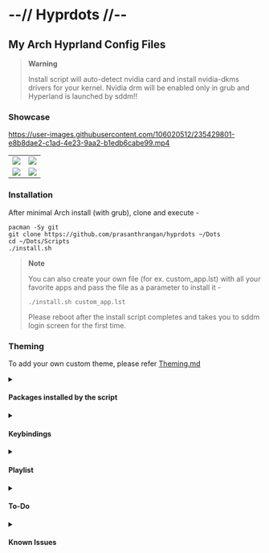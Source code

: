 # --// Hyprdots //--

## My Arch Hyprland Config Files

> **Warning**
>
> Install script will auto-detect nvidia card and install nvidia-dkms drivers for your kernel.
> Nvidia drm will be enabled only in grub and Hyperland is launched by sddm!!


### Showcase
https://user-images.githubusercontent.com/106020512/235429801-e8b8dae2-c1ad-4e23-9aa2-b1edb6cabe99.mp4

|     |     |
| --- | --- |
![](https://raw.githubusercontent.com/prasanthrangan/hyprdots/main/Source/screenshot_1.png) | ![](https://raw.githubusercontent.com/prasanthrangan/hyprdots/main/Source/screenshot_2.png)
![](https://raw.githubusercontent.com/prasanthrangan/hyprdots/main/Source/screenshot_3.png) | ![](https://raw.githubusercontent.com/prasanthrangan/hyprdots/main/Source/screenshot_4.png) 


### Installation
After minimal Arch install (with grub), clone and execute -
```shell
pacman -Sy git
git clone https://github.com/prasanthrangan/hyprdots ~/Dots
cd ~/Dots/Scripts
./install.sh
```

> **Note**
>
> You can also create your own file (for ex. custom_app.lst) with all your favorite apps and pass the file as a parameter to install it -
>```shell
>./install.sh custom_app.lst
>```
> Please reboot after the install script completes and takes you to sddm login screen for the first time.


### Theming
To add your own custom theme, please refer [Theming.md](https://github.com/prasanthrangan/hyprdots/blob/main/Theming.md)


<details>
<summary><h4>Packages installed by the script</h4></summary>

<h5>nvidia</h5>

+ linux-headers -- for main kernel (script will auto detect from /usr/lib/modules/)
+ linux-zen-headers -- for zen kernel (script will auto detect from /usr/lib/modules/)
+ linux-lts-headers -- for lts kernel (script will auto detect from /usr/lib/modules/)
+ nvidia-dkms -- nvidia drivers (script will auto detect from lspci -k | grep -A 2 -E "(VGA|3D)")
+ nvidia-utils -- nvidia drivers (script will auto detect from lspci -k | grep -A 2 -E "(VGA|3D)")

<h5>tools</h5>

+ pipewire -- audio and video server
+ pipewire-alsa -- for audio
+ pipewire-audio -- for audio
+ pipewire-jack -- for audio
+ pipewire-pulse -- for audio
+ gst-plugin-pipewire -- for audio
+ wireplumber -- audio and video server
+ networkmanager -- network manager
+ network-manager-applet -- nm tray
+ bluez -- for bluetooth
+ bluez-utils -- for bluetooth
+ blueman -- bt tray

<h5>login</h5>

+ sddm-git -- display manager for login
+ qt5-wayland -- for QT wayland XDP
+ qt6-wayland -- for QT wayland XDP
+ qt5-quickcontrols -- for sddm theme
+ qt5-quickcontrols2 -- for sddm theme
+ qt5-graphicaleffects -- for sddm theme

<h5>hypr</h5>

+ hyprland-git -- main window manager (script will change this to hyprland-nvidia-git if nvidia card is detected)
+ dunst -- graphical notification daemon
+ rofi-lbonn-wayland-git -- app launcher
+ waybar-hyprland-git -- status bar
+ swww-- wallpaper app
+ swaylock-effects-git -- lockscreen
+ wlogout -- logout screen
+ grim -- screenshot tool
+ slurp -- selects region for screenshot/screenshare
+ swappy -- screenshot editor
+ cliphist -- clipboard manager

<h5>dependencies</h5>

+ polkit-kde-agent -- authentication agent
+ xdg-desktop-portal-hyprland-git -- XDG Desktop Portal
+ imagemagick -- for kitty/neofetch image processing
+ qt5-imageformats -- for dolphin thumbnails
+ pavucontrol -- audio settings gui
+ pamixer -- for waybar audio

<h5>theming</h5>

+ nwg-look -- theming GTK apps
+ kvantum -- theming QT apps
+ qt5ct -- theming QT5 apps

<h5>applications</h5>

+ firefox -- browser
+ kitty -- terminal
+ neofetch -- fetch tool
+ dolphin -- kde file manager
+ visual-studio-code-bin -- gui code editor
+ vim -- text editor
+ ark -- kde file archiver

</details>


<details>
<summary><h4>Keybindings</h4></summary>

| Key 1 | Key 2 | Key 3 | Action |
| :-:   | :-:   | :-:   | ---    |
| `Super` | `Q` | | Quit active/focused window
| `Super` | `del` | | quit Hyprland session
| `Super` | `W` | | toggle Window on focus to float
| `Alt` | `enter` | | toggle window on focus to fullscreen
| `Super` | `G` | | disable hypr effects for Gamemode
| `Super` | `T` | | launch kitty Terminal
| `Super` | `E` | | launch dolphin file Explorer
| `Super` | `V` | | launch Vs code
| `Super` | `F` | | launch Firefox
| `Super` | `A` | | launch desktop Applications (rofi)
| `Super` | `tab` | | switch open applications (rofi)
| `Super` | `R` | | browse system files (rofi)
| `F10` | | | mute audio output
| `F11` | | | decrease volume
| `F12` | | | increase volume
| `Super` | `L` | | lock screen
| `Super` | `backspace` | | logout menu
| `Super` | `P` | | screenshot snip
| `Super` | `Alt` | `P` | print current screen and save to ~/Apps/grim/

</details>


<details>
<summary><h4>Playlist</h4></summary>

[![IMAGE ALT TEXT](http://img.youtube.com/vi/_nyStxAI75s/0.jpg)](https://www.youtube.com/watch?v=_nyStxAI75s&list=PLt8rU_ebLsc5yEHUVsAQTqokIBMtx3RFY)

</details>


<details>
<summary><h4>To-Do</h4></summary>

- [x] Themes (ver2)
    - [x] Catppuccin-Mocha (dark)
    - [x] Catppuccin-Latte (light)
    - [ ] Tokyo-Night
    - [ ] Rosé-Pine
    - [ ] Decay-Green

- [x] Script to apply theme/color scheme (ver2)
    - [x] wallpaper
    - [x] waybar
    - [x] gtk theme
    - [x] qt theme
    - [x] terminal
    - [x] flatpak (gtk)
    - [x] rofi
    - [ ] logout

- [x] Update rofi configs
- [x] Clipboard manager in waybar
- [x] Volume control script/notification
- [ ] Media control for waybar

</details>


<details>
<summary><h4>Known Issues</h4></summary>

- [ ] Random lockscreen crash, refer https://github.com/swaywm/sway/issues/7046
- [ ] Waybar launching rofi (clipboard) breaks mouse input (use right/middle click on waybar as a workaround for now), refer https://github.com/Alexays/Waybar/issues/1850
- [ ] Flatpak Gnome Boxes needs xdg-desktop-portal-gtk
- [ ] Flatpak QT apps does not follow system theme

</details>
